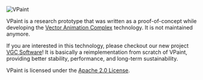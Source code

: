 ![VPaint](https://github.com/dalboris/vpaint/blob/master/src/Gui/images/logobeta.png)

VPaint is a research prototype that was written as a proof-of-concept
while developing the
[Vector Animation Complex](http://www.borisdalstein.com/research/vac/)
technology. It is not maintained anymore.

If you are interested in this technology, please checkout our new
project [VGC Software](https://github.com/vgc-io/vgc)! It is basically
a reimplementation from scratch of VPaint, providing better stability,
performance, and long-term sustainability.

VPaint is licensed under
the [Apache 2.0 License](https://github.com/dalboris/vpaint/blob/master/LICENSE).
